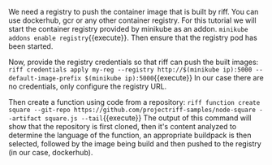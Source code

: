 We need a registry to push the container image that is built by riff. You can use dockerhub, gcr or any other container registry. For this tutorial we will start the container registry provided by minikube as an addon.
`minikube addons enable registry`{{execute}}. Then ensure that the registry pod has been started.

Now, provide the registry credentials so that riff can push the built images:
`riff credentials apply my-reg --registry http://$(minikube ip):5000 --default-image-prefix $(minikube ip):5000`{{execute}}
In our case there are no credentials, only configure the registry URL.

Then create a function using code from a repository:
`riff function create square --git-repo https://github.com/projectriff-samples/node-square --artifact square.js --tail`{{execute}}
The output of this command will show that the repository is first cloned, then it's content analyzed to determine the language of the function, an appropriate buildpack is then selected, followed by the image being build and then pushed to the registry (in our case, dockerhub).
